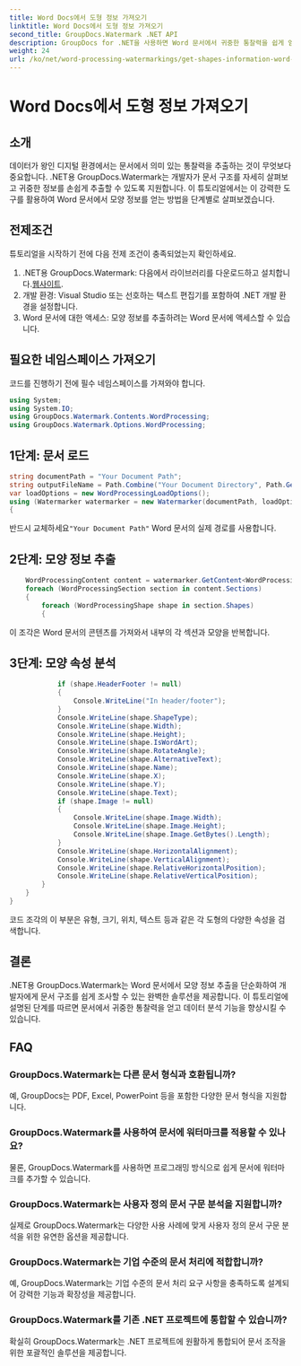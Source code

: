 ```yaml
---
title: Word Docs에서 도형 정보 가져오기
linktitle: Word Docs에서 도형 정보 가져오기
second_title: GroupDocs.Watermark .NET API
description: GroupDocs for .NET을 사용하면 Word 문서에서 귀중한 통찰력을 쉽게 얻을 수 있습니다. 향상된 데이터 분석을 위해 형상 정보를 원활하게 추출합니다.
weight: 24
url: /ko/net/word-processing-watermarkings/get-shapes-information-word-docs/
---
```


# Word Docs에서 도형 정보 가져오기

## 소개
데이터가 왕인 디지털 환경에서는 문서에서 의미 있는 통찰력을 추출하는 것이 무엇보다 중요합니다. .NET용 GroupDocs.Watermark는 개발자가 문서 구조를 자세히 살펴보고 귀중한 정보를 손쉽게 추출할 수 있도록 지원합니다. 이 튜토리얼에서는 이 강력한 도구를 활용하여 Word 문서에서 모양 정보를 얻는 방법을 단계별로 살펴보겠습니다.
## 전제조건
튜토리얼을 시작하기 전에 다음 전제 조건이 충족되었는지 확인하세요.
1.  .NET용 GroupDocs.Watermark: 다음에서 라이브러리를 다운로드하고 설치합니다.[웹사이트](https://releases.groupdocs.com/Watermark/net/).
2. 개발 환경: Visual Studio 또는 선호하는 텍스트 편집기를 포함하여 .NET 개발 환경을 설정합니다.
3. Word 문서에 대한 액세스: 모양 정보를 추출하려는 Word 문서에 액세스할 수 있습니다.

## 필요한 네임스페이스 가져오기
코드를 진행하기 전에 필수 네임스페이스를 가져와야 합니다.
```csharp
using System;
using System.IO;
using GroupDocs.Watermark.Contents.WordProcessing;
using GroupDocs.Watermark.Options.WordProcessing;
```
## 1단계: 문서 로드
```csharp
string documentPath = "Your Document Path";
string outputFileName = Path.Combine("Your Document Directory", Path.GetFileName(documentPath));
var loadOptions = new WordProcessingLoadOptions();
using (Watermarker watermarker = new Watermarker(documentPath, loadOptions))
{
```
 반드시 교체하세요`"Your Document Path"` Word 문서의 실제 경로를 사용합니다.
## 2단계: 모양 정보 추출
```csharp
	WordProcessingContent content = watermarker.GetContent<WordProcessingContent>();
	foreach (WordProcessingSection section in content.Sections)
	{
		foreach (WordProcessingShape shape in section.Shapes)
		{
```
이 조각은 Word 문서의 콘텐츠를 가져와서 내부의 각 섹션과 모양을 반복합니다.
## 3단계: 모양 속성 분석
```csharp
			if (shape.HeaderFooter != null)
			{
				Console.WriteLine("In header/footer");
			}
			Console.WriteLine(shape.ShapeType);
			Console.WriteLine(shape.Width);
			Console.WriteLine(shape.Height);
			Console.WriteLine(shape.IsWordArt);
			Console.WriteLine(shape.RotateAngle);
			Console.WriteLine(shape.AlternativeText);
			Console.WriteLine(shape.Name);
			Console.WriteLine(shape.X);
			Console.WriteLine(shape.Y);
			Console.WriteLine(shape.Text);
			if (shape.Image != null)
			{
				Console.WriteLine(shape.Image.Width);
				Console.WriteLine(shape.Image.Height);
				Console.WriteLine(shape.Image.GetBytes().Length);
			}
			Console.WriteLine(shape.HorizontalAlignment);
			Console.WriteLine(shape.VerticalAlignment);
			Console.WriteLine(shape.RelativeHorizontalPosition);
			Console.WriteLine(shape.RelativeVerticalPosition);
		}
	}
}
```
코드 조각의 이 부분은 유형, 크기, 위치, 텍스트 등과 같은 각 도형의 다양한 속성을 검색합니다.

## 결론
.NET용 GroupDocs.Watermark는 Word 문서에서 모양 정보 추출을 단순화하여 개발자에게 문서 구조를 쉽게 조사할 수 있는 완벽한 솔루션을 제공합니다. 이 튜토리얼에 설명된 단계를 따르면 문서에서 귀중한 통찰력을 얻고 데이터 분석 기능을 향상시킬 수 있습니다.
## FAQ
### GroupDocs.Watermark는 다른 문서 형식과 호환됩니까?
예, GroupDocs는 PDF, Excel, PowerPoint 등을 포함한 다양한 문서 형식을 지원합니다.
### GroupDocs.Watermark를 사용하여 문서에 워터마크를 적용할 수 있나요?
물론, GroupDocs.Watermark를 사용하면 프로그래밍 방식으로 쉽게 문서에 워터마크를 추가할 수 있습니다.
### GroupDocs.Watermark는 사용자 정의 문서 구문 분석을 지원합니까?
실제로 GroupDocs.Watermark는 다양한 사용 사례에 맞게 사용자 정의 문서 구문 분석을 위한 유연한 옵션을 제공합니다.
### GroupDocs.Watermark는 기업 수준의 문서 처리에 적합합니까?
예, GroupDocs.Watermark는 기업 수준의 문서 처리 요구 사항을 충족하도록 설계되어 강력한 기능과 확장성을 제공합니다.
### GroupDocs.Watermark를 기존 .NET 프로젝트에 통합할 수 있습니까?
확실히 GroupDocs.Watermark는 .NET 프로젝트에 원활하게 통합되어 문서 조작을 위한 포괄적인 솔루션을 제공합니다.